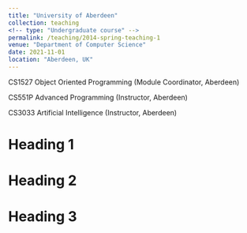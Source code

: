 ```yaml
---
title: "University of Aberdeen"
collection: teaching
<!-- type: "Undergraduate course" -->
permalink: /teaching/2014-spring-teaching-1
venue: "Department of Computer Science"
date: 2021-11-01
location: "Aberdeen, UK"
---
```


CS1527 Object Oriented Programming (Module Coordinator, Aberdeen)

CS551P Advanced Programming (Instructor, Aberdeen)

CS3033 Artificial Intelligence (Instructor, Aberdeen)

Heading 1
======

Heading 2
======

Heading 3
======
